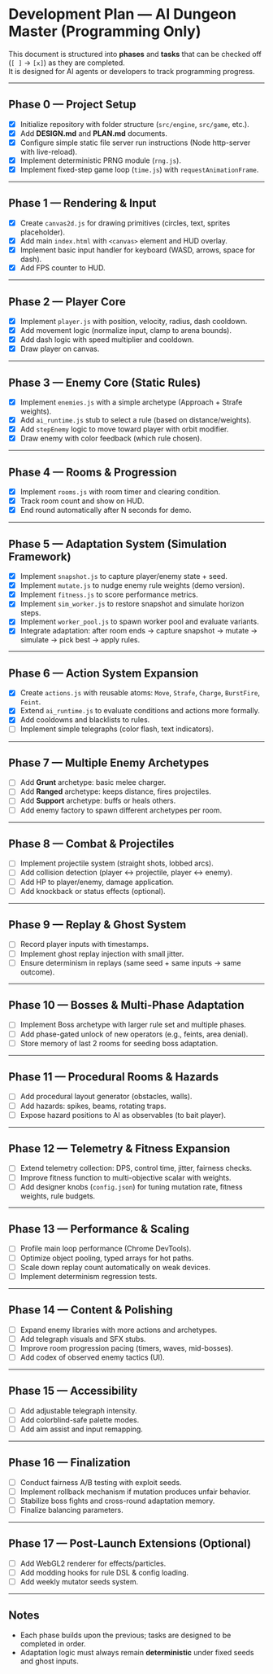 # Development Plan — AI Dungeon Master (Programming Only)

This document is structured into **phases** and **tasks** that can be checked off (`[ ]` → `[x]`) as they are completed.  
It is designed for AI agents or developers to track programming progress.

---

## Phase 0 — Project Setup
- [x] Initialize repository with folder structure (`src/engine`, `src/game`, etc.).
- [x] Add **DESIGN.md** and **PLAN.md** documents.
- [x] Configure simple static file server run instructions (Node http-server with live-reload).
- [x] Implement deterministic PRNG module (`rng.js`).
- [x] Implement fixed-step game loop (`time.js`) with `requestAnimationFrame`.

---

## Phase 1 — Rendering & Input
- [x] Create `canvas2d.js` for drawing primitives (circles, text, sprites placeholder).
- [x] Add main `index.html` with `<canvas>` element and HUD overlay.
- [x] Implement basic input handler for keyboard (WASD, arrows, space for dash).
- [x] Add FPS counter to HUD.

---

## Phase 2 — Player Core
- [x] Implement `player.js` with position, velocity, radius, dash cooldown.
- [x] Add movement logic (normalize input, clamp to arena bounds).
- [x] Add dash logic with speed multiplier and cooldown.
- [x] Draw player on canvas.

---

## Phase 3 — Enemy Core (Static Rules)
- [x] Implement `enemies.js` with a simple archetype (Approach + Strafe weights).
- [x] Add `ai_runtime.js` stub to select a rule (based on distance/weights).
- [x] Add `stepEnemy` logic to move toward player with orbit modifier.
- [x] Draw enemy with color feedback (which rule chosen).

---

## Phase 4 — Rooms & Progression
- [x] Implement `rooms.js` with room timer and clearing condition.
- [x] Track room count and show on HUD.
- [x] End round automatically after N seconds for demo.

---

## Phase 5 — Adaptation System (Simulation Framework)
- [x] Implement `snapshot.js` to capture player/enemy state + seed.
- [x] Implement `mutate.js` to nudge enemy rule weights (demo version).
- [x] Implement `fitness.js` to score performance metrics.
- [x] Implement `sim_worker.js` to restore snapshot and simulate horizon steps.
- [x] Implement `worker_pool.js` to spawn worker pool and evaluate variants.
- [x] Integrate adaptation: after room ends → capture snapshot → mutate → simulate → pick best → apply rules.

---

## Phase 6 — Action System Expansion
- [x] Create `actions.js` with reusable atoms: `Move`, `Strafe`, `Charge`, `BurstFire`, `Feint`.
- [x] Extend `ai_runtime.js` to evaluate conditions and actions more formally.
- [x] Add cooldowns and blacklists to rules.
- [ ] Implement simple telegraphs (color flash, text indicators).

---

## Phase 7 — Multiple Enemy Archetypes
- [ ] Add **Grunt** archetype: basic melee charger.
- [ ] Add **Ranged** archetype: keeps distance, fires projectiles.
- [ ] Add **Support** archetype: buffs or heals others.
- [ ] Add enemy factory to spawn different archetypes per room.

---

## Phase 8 — Combat & Projectiles
- [ ] Implement projectile system (straight shots, lobbed arcs).
- [ ] Add collision detection (player ↔ projectile, player ↔ enemy).
- [ ] Add HP to player/enemy, damage application.
- [ ] Add knockback or status effects (optional).

---

## Phase 9 — Replay & Ghost System
- [ ] Record player inputs with timestamps.
- [ ] Implement ghost replay injection with small jitter.
- [ ] Ensure determinism in replays (same seed + same inputs → same outcome).

---

## Phase 10 — Bosses & Multi-Phase Adaptation
- [ ] Implement Boss archetype with larger rule set and multiple phases.
- [ ] Add phase-gated unlock of new operators (e.g., feints, area denial).
- [ ] Store memory of last 2 rooms for seeding boss adaptation.

---

## Phase 11 — Procedural Rooms & Hazards
- [ ] Add procedural layout generator (obstacles, walls).
- [ ] Add hazards: spikes, beams, rotating traps.
- [ ] Expose hazard positions to AI as observables (to bait player).

---

## Phase 12 — Telemetry & Fitness Expansion
- [ ] Extend telemetry collection: DPS, control time, jitter, fairness checks.
- [ ] Improve fitness function to multi-objective scalar with weights.
- [ ] Add designer knobs (`config.json`) for tuning mutation rate, fitness weights, rule budgets.

---

## Phase 13 — Performance & Scaling
- [ ] Profile main loop performance (Chrome DevTools).
- [ ] Optimize object pooling, typed arrays for hot paths.
- [ ] Scale down replay count automatically on weak devices.
- [ ] Implement determinism regression tests.

---

## Phase 14 — Content & Polishing
- [ ] Expand enemy libraries with more actions and archetypes.
- [ ] Add telegraph visuals and SFX stubs.
- [ ] Improve room progression pacing (timers, waves, mid-bosses).
- [ ] Add codex of observed enemy tactics (UI).

---

## Phase 15 — Accessibility
- [ ] Add adjustable telegraph intensity.
- [ ] Add colorblind-safe palette modes.
- [ ] Add aim assist and input remapping.

---

## Phase 16 — Finalization
- [ ] Conduct fairness A/B testing with exploit seeds.
- [ ] Implement rollback mechanism if mutation produces unfair behavior.
- [ ] Stabilize boss fights and cross-round adaptation memory.
- [ ] Finalize balancing parameters.

---

## Phase 17 — Post-Launch Extensions (Optional)
- [ ] Add WebGL2 renderer for effects/particles.
- [ ] Add modding hooks for rule DSL & config loading.
- [ ] Add weekly mutator seeds system.

---

## Notes
- Each phase builds upon the previous; tasks are designed to be completed in order.
- Adaptation logic must always remain **deterministic** under fixed seeds and ghost inputs.

